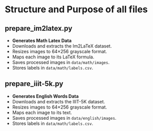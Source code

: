 # Structure and Purpose of all files

## prepare_im2latex.py
- **Generates Math Latex Data**
- Downloads and extracts the Im2LaTeX dataset.
- Resizes images to 64×256 grayscale format.
- Maps each image to its LaTeX formula.
- Saves processed images in `data/math/images`.
- Stores labels in `data/math/labels.csv`.

## prepare_iiit-5k.py
- **Generates English Words Data**
- Downloads and extracts the IIIT-5K dataset.
- Resizes images to 64×256 grayscale format.
- Maps each image to its text.
- Saves processed images in `data/english/images`.
- Stores labels in `data/math/labels.csv`.